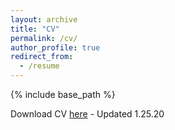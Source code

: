 ```yaml
---
layout: archive
title: "CV"
permalink: /cv/
author_profile: true
redirect_from:
  - /resume
---
```


{% include base_path %}

Download CV [here](/assets/cv.pdf) - Updated 1.25.20
